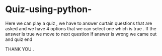 # Quiz-using-python- 
Here we can play a quiz , we have to answer curtain questions that are asked and we have 4 options that we can select one which is true . 
If the answer is true we move to next question 
If answer is wrong we came out and quiz end 

THANK YOU .
